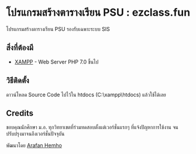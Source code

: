 # โปรแกรมสร้างตารางเรียน PSU : ezclass.fun

โปรแกรมสร้างตารางเรียน PSU รองรับเฉพาะระบบ SIS

## สิ่งที่ต้องมี

* [XAMPP](https://www.apachefriends.org/download.html) - Web Server PHP 7.0 ขึ้นไป


## วิธีติดตั้ง

ดาวน์โหลด Source Code ไปไว้ใน htdocs (C:\xampp\htdocs) แล้วใช้ได้เลย

## Credits

ขอบคุณนักศึกษา ม.อ. ทุกวิทยาเขตที่ร่วมทดสอบตั้งแต่เวอร์ชั่นแรกๆ ที่แจ้งปัญหาการใช้งาน จนปรับปรุงมาจนถึงเวอร์ชั่นปัจจุบัน

พัฒนาโดย [Arafan Hemho](https://www.facebook.com/arafarn)
